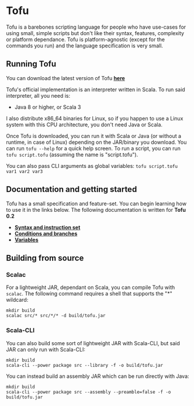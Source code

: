 # Tofu

Tofu is a barebones scripting language for people who have use-cases for using small, simple scripts but don't like their syntax, features, complexity or platform dependance. Tofu is platform-agnostic (except for the commands you run) and the language specification is very small.


## Running Tofu

You can download the latest version of Tofu **[here](https://github.com/spacebanana420/tofu/releases)**

Tofu's official implementation is an interpreter written in Scala. To run said interpreter, all you need is:

* Java 8 or higher, or Scala 3

I also distribute x86_64 binaries for Linux, so if you happen to use a Linux system with this CPU architecture, you don't need Java or Scala.

Once Tofu is downloaded, you can run it with Scala or Java (or without a runtime, in case of Linux) depending on the JAR/binary you download. You can run `tofu --help` for a quick help screen. To run a script, you can run `tofu script.tofu` (assuming the name is "script.tofu").

You can also pass CLI arguments as global variables: `tofu script.tofu var1 var2 var3`

## Documentation and getting started

Tofu has a small specification and feature-set. You can begin learning how to use it in the links below. The following documentation is written for **Tofu 0.2**

* **[Syntax and instruction set](doc/instructions.md)**
* **[Conditions and branches](doc/conditions.md)**
* **[Variables](doc/variables.md)**

## Building from source


### Scalac

For a lightweight JAR, dependant on Scala, you can compile Tofu with `scalac`. The following command requires a shell that supports the "*" wildcard:

```
mkdir build
scalac src/* src/*/* -d build/tofu.jar
```

### Scala-CLI

You can also build some sort of lightweight JAR with Scala-CLI, but said JAR can only run with Scala-CLI:

```
mkdir build
scala-cli --power package src --library -f -o build/tofu.jar
```

You can instead build an assembly JAR which can be run directly with Java:

```
mkdir build
scala-cli --power package src --assembly --preamble=false -f -o build/tofu.jar
```
